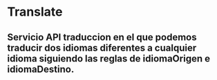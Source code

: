 # Translate
## Servicio API traduccion en el que podemos traducir dos idiomas diferentes a cualquier idioma siguiendo las reglas de idiomaOrigen e idiomaDestino.
 
